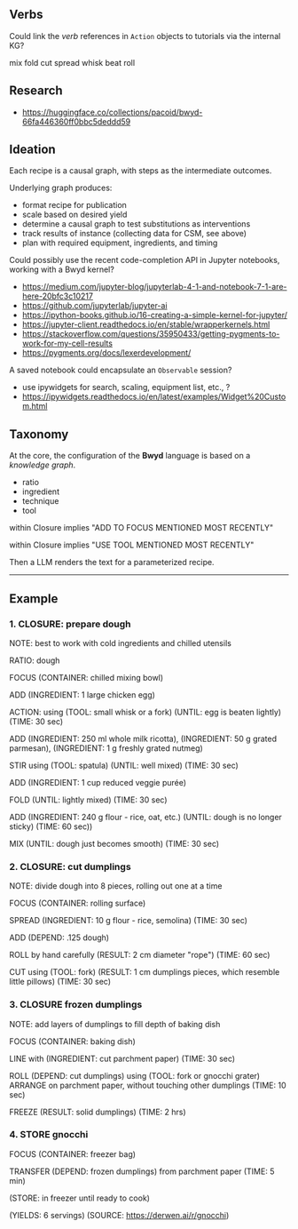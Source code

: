 ## Verbs

Could link the _verb_ references in `Action` objects to tutorials via the internal KG?

mix
fold
cut
spread
whisk
beat
roll


## Research

  * <https://huggingface.co/collections/pacoid/bwyd-66fa446360ff0bbc5deddd59>


## Ideation

Each recipe is a causal graph, with steps as the intermediate outcomes.

Underlying graph produces:

  * format recipe for publication
  * scale based on desired yield
  * determine a causal graph to test substitutions as interventions
  * track results of instance (collecting data for CSM, see above)
  * plan with required equipment, ingredients, and timing

Could possibly use the recent code-completion API in Jupyter notebooks, working with a Bwyd kernel?

  - https://medium.com/jupyter-blog/jupyterlab-4-1-and-notebook-7-1-are-here-20bfc3c10217
  - https://github.com/jupyterlab/jupyter-ai
  - https://ipython-books.github.io/16-creating-a-simple-kernel-for-jupyter/
  - https://jupyter-client.readthedocs.io/en/stable/wrapperkernels.html
  - https://stackoverflow.com/questions/35950433/getting-pygments-to-work-for-my-cell-results
  - https://pygments.org/docs/lexerdevelopment/

A saved notebook could encapsulate an `Observable` session?
  - use ipywidgets for search, scaling, equipment list, etc., ?
  - https://ipywidgets.readthedocs.io/en/latest/examples/Widget%20Custom.html


## Taxonomy

At the core, the configuration of the **Bwyd** language is based on a _knowledge graph_.

  - ratio
  - ingredient
  - technique
  - tool

within Closure implies "ADD TO FOCUS MENTIONED MOST RECENTLY"

within Closure implies "USE TOOL MENTIONED MOST RECENTLY"

Then a LLM renders the text for a parameterized recipe.

---

## Example

### 1. CLOSURE: prepare dough

NOTE: best to work with cold ingredients and chilled utensils

RATIO: dough

FOCUS (CONTAINER: chilled mixing bowl)

ADD (INGREDIENT: 1 large chicken egg)

ACTION: using (TOOL: small whisk or a fork)
	(UNTIL: egg is beaten lightly)
	(TIME: 30 sec)

ADD (INGREDIENT: 250 ml whole milk ricotta), (INGREDIENT: 50 g grated parmesan), (INGREDIENT: 1 g freshly grated nutmeg)

STIR using (TOOL: spatula)
	(UNTIL: well mixed)
	(TIME: 30 sec)

ADD (INGREDIENT: 1 cup reduced veggie purée)

FOLD
	(UNTIL: lightly mixed)
	(TIME: 30 sec)

ADD (INGREDIENT: 240 g flour - rice, oat, etc.)
    (UNTIL: dough is no longer sticky)
    (TIME: 60 sec))

MIX
	(UNTIL: dough just becomes smooth)
	(TIME: 30 sec)


### 2. CLOSURE: cut dumplings

NOTE: divide dough into 8 pieces, rolling out one at a time

FOCUS (CONTAINER: rolling surface)

SPREAD (INGREDIENT: 10 g flour - rice, semolina)
	(TIME: 30 sec)

ADD (DEPEND: .125 dough)

ROLL by hand
	carefully
	(RESULT: 2 cm diameter "rope")
	(TIME: 60 sec)

CUT using (TOOL: fork)
	(RESULT: 1 cm dumplings pieces, which resemble little pillows)
	(TIME: 30 sec)


### 3. CLOSURE frozen dumplings

NOTE: add layers of dumplings to fill depth of baking dish

FOCUS (CONTAINER: baking dish)

LINE with (INGREDIENT: cut parchment paper)
	(TIME: 30 sec)

ROLL (DEPEND: cut dumplings) using (TOOL: fork or gnocchi grater)
ARRANGE on parchment paper, without touching other dumplings
	(TIME: 10 sec)

FREEZE
	(RESULT: solid dumplings)
	(TIME: 2 hrs)


### 4. STORE gnocchi

FOCUS (CONTAINER: freezer bag)

TRANSFER (DEPEND: frozen dumplings) from parchment paper
	(TIME: 5 min)

(STORE: in freezer until ready to cook)

(YIELDS: 6 servings)
(SOURCE: https://derwen.ai/r/gnocchi)
